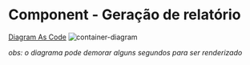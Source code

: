 # Component - Geração de relatório

[Diagram As Code](./Component.puml)
![container-diagram](http://www.plantuml.com/plantuml/proxy?cache=no&src=https://raw.githubusercontent.com/CristianoRC/Fluxo-De-Caixa/main/Doc/C4Model/Component.puml)

_obs: o diagrama pode demorar alguns segundos para ser renderizado_